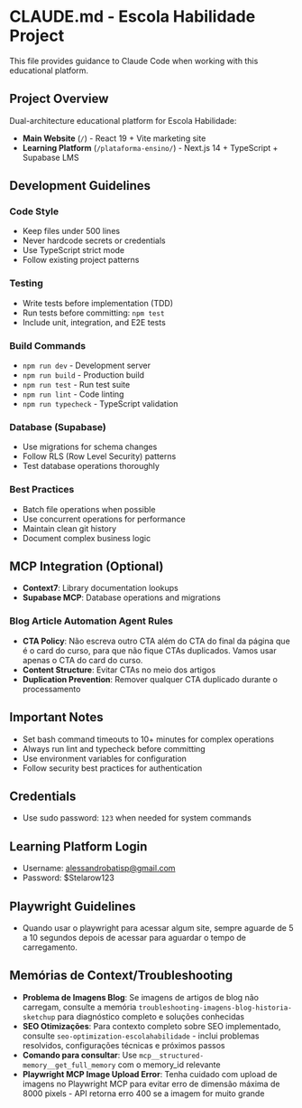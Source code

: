 # CLAUDE.md - Escola Habilidade Project

This file provides guidance to Claude Code when working with this educational platform.

## Project Overview

Dual-architecture educational platform for Escola Habilidade:

- **Main Website** (`/`) - React 19 + Vite marketing site
- **Learning Platform** (`/plataforma-ensino/`) - Next.js 14 + TypeScript + Supabase LMS

## Development Guidelines

### Code Style
- Keep files under 500 lines
- Never hardcode secrets or credentials
- Use TypeScript strict mode
- Follow existing project patterns

### Testing
- Write tests before implementation (TDD)
- Run tests before committing: `npm test`
- Include unit, integration, and E2E tests

### Build Commands
- `npm run dev` - Development server
- `npm run build` - Production build  
- `npm run test` - Run test suite
- `npm run lint` - Code linting
- `npm run typecheck` - TypeScript validation

### Database (Supabase)
- Use migrations for schema changes
- Follow RLS (Row Level Security) patterns
- Test database operations thoroughly

### Best Practices
- Batch file operations when possible
- Use concurrent operations for performance
- Maintain clean git history
- Document complex business logic

## MCP Integration (Optional)
- **Context7**: Library documentation lookups
- **Supabase MCP**: Database operations and migrations

### Blog Article Automation Agent Rules
- **CTA Policy**: Não escreva outro CTA além do CTA do final da página que é o card do curso, para que não fique CTAs duplicados. Vamos usar apenas o CTA do card do curso.
- **Content Structure**: Evitar CTAs no meio dos artigos
- **Duplication Prevention**: Remover qualquer CTA duplicado durante o processamento

## Important Notes
- Set bash command timeouts to 10+ minutes for complex operations
- Always run lint and typecheck before committing
- Use environment variables for configuration
- Follow security best practices for authentication

## Credentials
- Use sudo password: `123` when needed for system commands

## Learning Platform Login
- Username: alessandrobatisp@gmail.com
- Password: $Stelarow123

## Playwright Guidelines
- Quando usar o playwright para acessar algum site, sempre aguarde de 5 a 10 segundos depois de acessar para aguardar o tempo de carregamento.

## Memórias de Context/Troubleshooting  
- **Problema de Imagens Blog**: Se imagens de artigos de blog não carregam, consulte a memória `troubleshooting-imagens-blog-historia-sketchup` para diagnóstico completo e soluções conhecidas
- **SEO Otimizações**: Para contexto completo sobre SEO implementado, consulte `seo-optimization-escolahabilidade` - inclui problemas resolvidos, configurações técnicas e próximos passos
- **Comando para consultar**: Use `mcp__structured-memory__get_full_memory` com o memory_id relevante
- **Playwright MCP Image Upload Error**: Tenha cuidado com upload de imagens no Playwright MCP para evitar erro de dimensão máxima de 8000 pixels - API retorna erro 400 se a imagem for muito grande